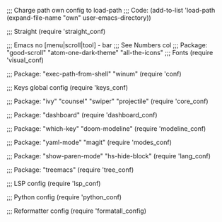 ;;; Charge path own config to load-path
;;; Code:
(add-to-list 'load-path (expand-file-name "own" user-emacs-directory))

;;; Straight
(require 'straight_conf)

;;; Emacs no [menu|scroll|tool] - bar
;;; See Numbers col
;;; Package: "good-scroll" "atom-one-dark-theme" "all-the-icons"
;;; Fonts
(require 'visual_conf)

;;; Package: "exec-path-from-shell" "winum"
(require 'conf)

;;; Keys global config
(require 'keys_conf)

;;; Package: "ivy" "counsel" "swiper" "projectile"
(require 'core_conf)

;;; Package: "dashboard"
(require 'dashboard_conf)

;;; Package: "which-key" "doom-modeline"
(require 'modeline_conf)

;;; Package: "yaml-mode" "magit"
(require 'modes_conf)

;;; Package: "show-paren-mode" "hs-hide-block"
(require 'lang_conf)

;;; Package: "treemacs"
(require 'tree_conf)

;;; LSP config
(require 'lsp_conf)

;;; Python config
(require 'python_conf)

;;; Reformatter config
(require 'formatall_config)
